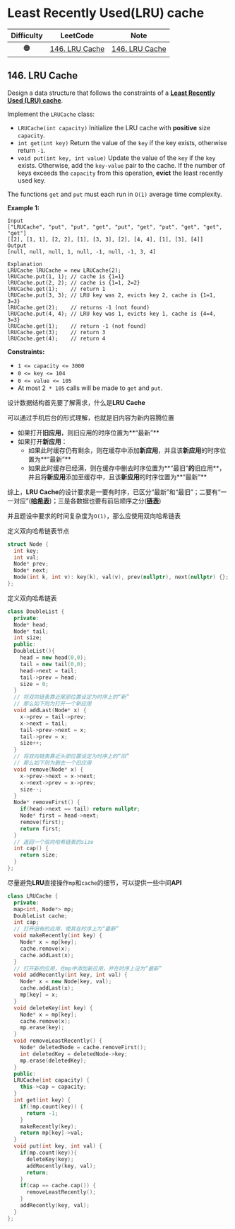 # Least Recently Used(LRU) cache

| Difficulty |                          LeetCode                          | Note |
| :--------: | :--------------------------------------------------------: | :--: |
|     🟠      | [146. LRU Cache](https://leetcode.com/problems/lru-cache/) |[146. LRU Cache](#146-lru-cache)      |

## 146. LRU Cache

Design a data structure that follows the constraints of a **[Least Recently Used (LRU) cache](https://en.wikipedia.org/wiki/Cache_replacement_policies#LRU)**.

Implement the `LRUCache` class:

- `LRUCache(int capacity)` Initialize the LRU cache with **positive** size `capacity`.
- `int get(int key)` Return the value of the `key` if the key exists, otherwise return `-1`.
- `void put(int key, int value)` Update the value of the `key` if the `key` exists. Otherwise, add the `key-value` pair to the cache. If the number of keys exceeds the `capacity` from this operation, **evict** the least recently used key.

The functions `get` and `put` must each run in `O(1)` average time complexity.

 

**Example 1:**

```
Input
["LRUCache", "put", "put", "get", "put", "get", "put", "get", "get", "get"]
[[2], [1, 1], [2, 2], [1], [3, 3], [2], [4, 4], [1], [3], [4]]
Output
[null, null, null, 1, null, -1, null, -1, 3, 4]

Explanation
LRUCache lRUCache = new LRUCache(2);
lRUCache.put(1, 1); // cache is {1=1}
lRUCache.put(2, 2); // cache is {1=1, 2=2}
lRUCache.get(1);    // return 1
lRUCache.put(3, 3); // LRU key was 2, evicts key 2, cache is {1=1, 3=3}
lRUCache.get(2);    // returns -1 (not found)
lRUCache.put(4, 4); // LRU key was 1, evicts key 1, cache is {4=4, 3=3}
lRUCache.get(1);    // return -1 (not found)
lRUCache.get(3);    // return 3
lRUCache.get(4);    // return 4
```

 

**Constraints:**

- `1 <= capacity <= 3000`
- `0 <= key <= 104`
- `0 <= value <= 105`
- At most 2` * 105` calls will be made to `get` and `put`.

设计数据结构首先要了解需求，什么是**LRU Cache**

可以通过手机后台的形式理解，也就是旧内容为新内容腾位置

* 如果打开**旧应用**，则旧应用的时序位置为**“最新”**
* 如果打开**新应用**：
  * 如果此时缓存仍有剩余，则在缓存中添加**新应用**，并且该**新应用**的时序位置为**“最新”**
  * 如果此时缓存已经满，则在缓存中删去时序位置为**“最旧”**的**旧应用**，并且将**新应用**添加至缓存中，且该**新应用**的时序位置为**“最新”**

综上，**LRU Cache**的设计要求是一要有时序，已区分“最新”和“最旧”；二要有“一一对应”(**<u>哈希表</u>**)；三是各数据也要有前后顺序之分(**<u>链表</u>**)

并且题设中要求的时间复杂度为`O(1)`，那么应使用双向哈希链表

定义双向哈希链表节点

```cpp
struct Node {
  int key;
  int val;
  Node* prev;
  Node* next;
  Node(int k, int v): key(k), val(v), prev(nullptr), next(nullptr) {};
};
```

定义双向哈希链表

```cpp
class DoubleList {
  private:
  Node* head;
  Node* tail;
  int size;
  public:
  DoubleList(){
    head = new head(0,0);
    tail = new tail(0,0);
    head->next = tail;
    tail->prev = head;
    size = 0;
  }
  // 将双向链表靠近尾部位置设定为时序上的“新”
  // 那么如下则为打开一个新应用
  void addLast(Node* x) {
    x->prev = tail->prev;
    x->next = tail;
    tail->prev->next = x;
    tail->prev = x;
    size++;
  }
  // 将双向链表靠近头部位置设定为时序上的“旧”
  // 那么如下则为删去一个旧应用
  void remove(Node* x) {
    x->prev->next = x->next;
    x->next->prev = x->prev;
    size--;
  }
  Node* removeFirst() {
    if(head->next == tail) return nullptr;
    Node* first = head->next;
    remove(first);
    return first;
  }
  // 返回一个双向哈希链表的size
  int cap() {
    return size;
  }
};
```

尽量避免**LRU**直接操作`mp`和`cache`的细节，可以提供一些中间**API**

```cpp
class LRUCache {
  private:
  map<int, Node*> mp;
  DoubleList cache;
  int cap;
  // 打开旧有的应用，使其在时序上为“最新”
  void makeRecently(int key) {
    Node* x = mp[key];
    cache.remove(x);
    cache.addLast(x);
  }
  // 打开新的应用，在mp中添加新应用，并在时序上设为“最新”
  void addRecently(int key, int val) {
    Node* x = new Node(key, val);
    cache.addLast(x);
    mp[key] = x;
  }
  void deleteKey(int key) {
    Node* x = mp[key];
    cache.remove(x);
    mp.erase(key);
  }
  void removeLeastRecently() {
    Node* deletedNode = cache.removeFirst();
    int deletedKey = deletedNode->key;
    mp.erase(deletedKey);
  }
  public:
  LRUCache(int capacity) {
    this->cap = capacity;
  }
  int get(int key) {
    if(!mp.count(key)) {
      return -1;
    }
    makeRecently(key);
    return mp[key]->val;
  }
  void put(int key, int val) {
    if(mp.count(key)){
      deleteKey(key);
      addRecently(key, val);
      return;
    }
    if(cap == cache.cap()) {
      removeLeastRecently();
    }
    addRecently(key, val);
  }
};
```

